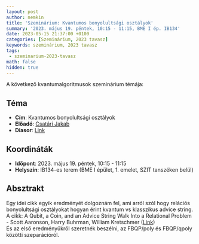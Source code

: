 ```yaml
---
layout: post
author: nemkin
title: 'Szeminárium: Kvantumos bonyolultsági osztályok'
summary: '2023. május 19. péntek, 10:15 - 11:15, BME I ép. IB134'
date: 2023-05-15 21:37:00 +0100
categories: [Szeminárium, 2023 tavasz]
keywords: szeminárium, 2023 tavasz
tags:
 - szeminarium-2023-tavasz
math: false
hidden: true
---
```


A következő kvantumalgoritmusok szeminárium témája:

## Téma

- **Cím**: Kvantumos bonyolultsági osztályok
- **Előadó**: [Csatári Jakab](https://math-projects.elte.hu/projects/student/276/)
- **Diasor**: [Link](https://quszit.github.io/seminar/jakab-csatari-2023-05-19-seminar-kvantum-bonyolultsagelmeleti-szeparacio-relacios-osztalyokra.pdf)

## Koordináták

- **Időpont**: 2023. május 19. péntek, 10:15 - 11:15
- **Helyszín**: IB134-es terem (BME I épület, 1. emelet, SZIT tanszéken belül)

## Absztrakt

Egy idei cikk egyik eredményét dolgoznám fel, ami arról szól hogy relációs bonyolultsági osztályokat hogyan érint kvantum vs klasszikus advice string.  
A cikk: A Qubit, a Coin, and an Advice String Walk Into a Relational Problem - Scott Aaronson, Harry Buhrman, William Kretschmer ([Link](https://arxiv.org/abs/2302.10332))  
És az első eredményükről szeretnék beszélni, az FBQP/poly és FBQP/qpoly közötti szeparációról.
